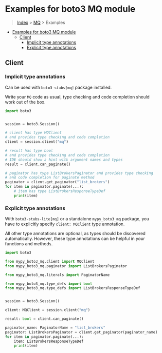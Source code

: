 <a id="examples-for-boto3-mq-module"></a>

# Examples for boto3 MQ module

> [Index](../README.md) > [MQ](./README.md) > Examples

- [Examples for boto3 MQ module](#examples-for-boto3-mq-module)
  - [Client](#client)
    - [Implicit type annotations](#implicit-type-annotations)
    - [Explicit type annotations](#explicit-type-annotations)

<a id="client"></a>

## Client

<a id="implicit-type-annotations"></a>

### Implicit type annotations

Can be used with `boto3-stubs[mq]` package installed.

Write your `MQ` code as usual, type checking and code completion should work
out of the box.

```python
import boto3


session = boto3.Session()

# client has type MQClient
# and provides type checking and code completion
client = session.client("mq")

# result has type bool
# and provides type checking and code completion
# IDE should show a hint with argument names and types
result = client.can_paginate()

# paginator has type ListBrokersPaginator and provides type checking
# and code completion for paginate method
paginator = client.get_paginator("list_brokers")
for item in paginator.paginate(...):
    # item has type ListBrokersResponseTypeDef
    print(item)
```

<a id="explicit-type-annotations"></a>

### Explicit type annotations

With `boto3-stubs-lite[mq]` or a standalone `mypy_boto3_mq` package, you have
to explicitly specify `client: MQClient` type annotation.

All other type annotations are optional, as types should be discovered
automatically. However, these type annotations can be helpful in your functions
and methods.

```python
import boto3

from mypy_boto3_mq.client import MQClient
from mypy_boto3_mq.paginator import ListBrokersPaginator

from mypy_boto3_mq.literals import PaginatorName

from mypy_boto3_mq.type_defs import bool
from mypy_boto3_mq.type_defs import ListBrokersResponseTypeDef


session = boto3.Session()

client: MQClient = session.client("mq")

result: bool = client.can_paginate()

paginator_name: PaginatorName = "list_brokers"
paginator: ListBrokersPaginator = client.get_paginator(paginator_name)
for item in paginator.paginate(...):
    item: ListBrokersResponseTypeDef
    print(item)
```
